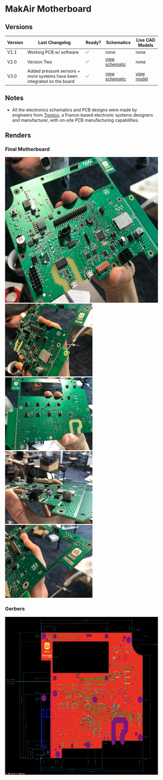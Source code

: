 # MakAir Motherboard

## Versions

| Version | Last Changelog | Ready? | Schematics | Live CAD Models |
| ------- | -------------- | ------ | ---------- | --------------- |
| V1.1 | Working PCB w/ software | ✅ | none | none
| V2.0 | Version Two | ✅ | [view schematic](./src/schematics/Archives/V2/Electrical%20Schematics.pdf) | none
| V3.0 | Added pressure sensors + more systems have been integrated on the board | ✅ | [view schematic](./src/schematics/V3/Electrical%20Schematics.pdf) | [view model](https://a360.co/3eaMoN0)

## Notes

* All the electronics schematics and PCB designs were made by engineers from [Tronico](https://www.tronico-alcen.com/en), a France-based electronic systems designers and manufacturer, with on-site PCB manufacturing capabilities.

## Renders

### Final Motherboard

<p>
  <img alt="Motherboard Picture" src="./res/schemes/V3/Motherboard%20(Picture%201).jpg" height="480">
  <img alt="Motherboard Picture" src="./res/schemes/V3/Motherboard%20(Picture%202).jpg" height="240">
  <img alt="Motherboard Picture" src="./res/schemes/V3/Motherboard%20(Picture%203).jpg" height="240">
  <img alt="Motherboard Picture" src="./res/schemes/V3/Motherboard%20(Picture%204).jpg" height="240">
  <img alt="Motherboard Picture" src="./res/schemes/V3/Motherboard%20(Picture%205).jpg" height="240">
</p>

### Gerbers

<p>
  <img alt="Gerbers View" src="./res/schemes/V3/Gerbers%20(View%201).png" height="520">
</p>
